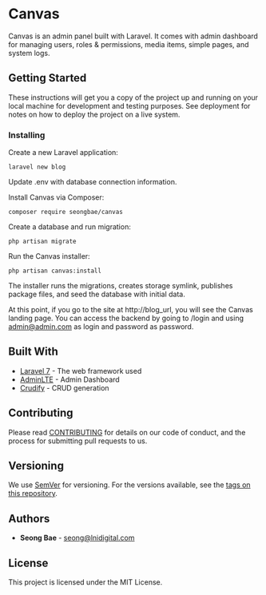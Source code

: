 # Canvas

Canvas is an admin panel built with Laravel. It comes with admin dashboard for managing users, roles & permissions, media items, simple pages, and system logs. 

## Getting Started

These instructions will get you a copy of the project up and running on your local machine for development and testing purposes. See deployment for notes on how to deploy the project on a live system.

### Installing

Create a new Laravel application:

```
laravel new blog
```

Update .env with database connection information.

Install Canvas via Composer:

```
composer require seongbae/canvas
```

Create a database and run migration:

```
php artisan migrate
```

Run the Canvas installer:

```
php artisan canvas:install
```

The installer runs the migrations, creates storage symlink, publishes package files, and seed the database with initial data.

At this point, if you go to the site at http://blog_url, you will see the Canvas landing page. You can access the backend by going to /login and using admin@admin.com as login and password as password.

## Built With

* [Laravel 7](https://www.laravel.com) - The web framework used
* [AdminLTE](https://adminlte.io/) - Admin Dashboard
* [Crudify](https://github.com/kejojedi/crudify) - CRUD generation

## Contributing

Please read [CONTRIBUTING](CONTRIBUTING.md) for details on our code of conduct, and the process for submitting pull requests to us.

## Versioning

We use [SemVer](http://semver.org/) for versioning. For the versions available, see the [tags on this repository](https://github.com/seongbae/canvas/tags). 

## Authors

* **Seong Bae** - [seong@lnidigital.com](seong@lnidigital.com)

## License

This project is licensed under the MIT License.